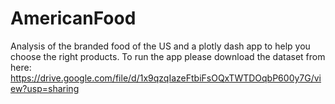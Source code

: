# AmericanFood
Analysis of the branded food of the US and a plotly dash app to help you choose the right products.
To run the app please download the dataset from here: https://drive.google.com/file/d/1x9qzqIazeFtbiFsOQxTWTDOqbP600y7G/view?usp=sharing
